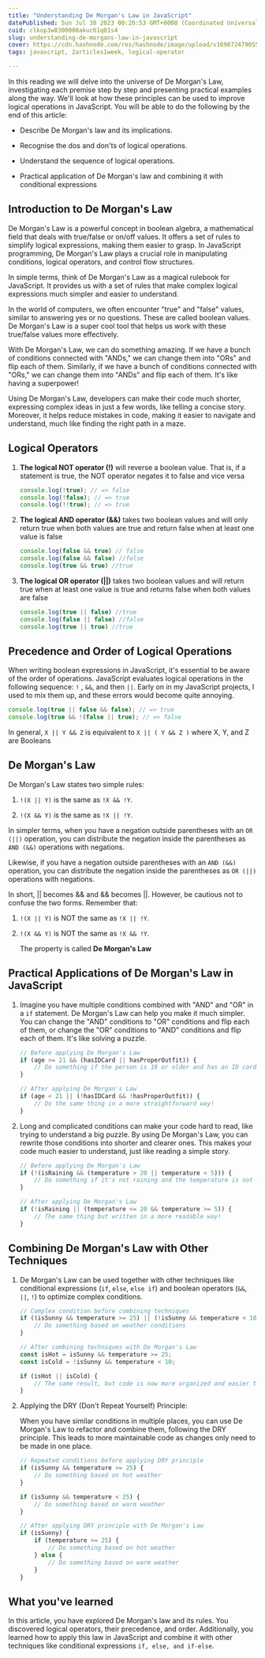 ```yaml
---
title: "Understanding De Morgan's Law in JavaScript"
datePublished: Sun Jul 30 2023 00:20:53 GMT+0000 (Coordinated Universal Time)
cuid: clkop3w8300000akuc61q01s4
slug: understanding-de-morgans-law-in-javascript
cover: https://cdn.hashnode.com/res/hashnode/image/upload/v1690724790555/b509ddf1-ed0c-4b42-a47b-4166a000e4a8.png
tags: javascript, 2articles1week, logical-operator

---
```


In this reading we will delve into the universe of De Morgan's Law, investigating each premise step by step and presenting practical examples along the way. We'll look at how these principles can be used to improve logical operations in JavaScript. You will be able to do the following by the end of this article:

* Describe De Morgan's law and its implications.
    
* Recognise the dos and don'ts of logical operations.
    
* Understand the sequence of logical operations.
    
* Practical application of De Morgan's law and combining it with conditional expressions
    

## Introduction to De Morgan's Law

De Morgan's Law is a powerful concept in boolean algebra, a mathematical field that deals with true/false or on/off values. It offers a set of rules to simplify logical expressions, making them easier to grasp. In JavaScript programming, De Morgan's Law plays a crucial role in manipulating conditions, logical operators, and control flow structures.

In simple terms, think of De Morgan's Law as a magical rulebook for JavaScript. It provides us with a set of rules that make complex logical expressions much simpler and easier to understand.

In the world of computers, we often encounter "true" and "false" values, similar to answering yes or no questions. These are called boolean values. De Morgan's Law is a super cool tool that helps us work with these true/false values more effectively.

With De Morgan's Law, we can do something amazing. If we have a bunch of conditions connected with "ANDs," we can change them into "ORs" and flip each of them. Similarly, if we have a bunch of conditions connected with "ORs," we can change them into "ANDs" and flip each of them. It's like having a superpower!

Using De Morgan's Law, developers can make their code much shorter, expressing complex ideas in just a few words, like telling a concise story. Moreover, it helps reduce mistakes in code, making it easier to navigate and understand, much like finding the right path in a maze.

## Logical Operators

1. **The logical NOT operator (!)** will reverse a boolean value. That is, if a statement is true, the NOT operator negates it to false and vice versa
    
    ```javascript
    console.log(!true); // => false
    console.log(!false); // => true
    console.log(!!true); // => true
    ```
    
2. **The logical AND operator (&&)** takes two boolean values and will only return true when both values are true and return false when at least one value is false
    
    ```javascript
    console.log(false && true) // false
    console.log(false && false) //false
    console.log(true && true) //true
    ```
    
3. **The logical OR operator (||)** takes two boolean values and will return true when at least one value is true and returns false when both values are false
    
    ```javascript
    console.log(true || false) //true
    console.log(false || false) //false
    console.log(true || true) //true
    ```
    

## Precedence and Order of Logical Operations

When writing boolean expressions in JavaScript, it's essential to be aware of the order of operations. JavaScript evaluates logical operations in the following sequence: `!` , `&&`, and then `||`. Early on in my JavaScript projects, I used to mix them up, and these errors would become quite annoying.

```javascript
console.log(true || false && false); // => true
console.log(true && !(false || true); // => false
```

In general, `X || Y && Z` is equivalent to `X || ( Y && Z )` where X, Y, and Z are Booleans

## De Morgan's Law

De Morgan's Law states two simple rules:

1. `!(X || Y)` is the same as `!X && !Y`.
    
2. `!(X && Y)` is the same as `!X || !Y`.
    

In simpler terms, when you have a negation outside parentheses with an `OR (||)` operation, you can distribute the negation inside the parentheses as `AND (&&)` operations with negations.

Likewise, if you have a negation outside parentheses with an `AND (&&)` operation, you can distribute the negation inside the parentheses as `OR (||)` operations with negations.

In short, || becomes && and && becomes ||. However, be cautious not to confuse the two forms. Remember that:

1. `!(X || Y)` is NOT the same as `!X || !Y`.
    
2. `!(X && Y)` is NOT the same as `!X && !Y`.
    
    The property is called **De Morgan's Law**
    

## Practical Applications of De Morgan's Law in JavaScript

1. Imagine you have multiple conditions combined with "AND" and "OR" in a `if` statement. De Morgan's Law can help you make it much simpler. You can change the "AND" conditions to "OR" conditions and flip each of them, or change the "OR" conditions to "AND" conditions and flip each of them. It's like solving a puzzle.
    
    ```javascript
    // Before applying De Morgan's Law
    if (age >= 21 && (hasIDCard || hasProperOutfit)) {
        // Do something if the person is 18 or older and has an ID card or has a proper outfit
    }
    
    // After applying De Morgan's Law
    if (age < 21 || (!hasIDCard && !hasProperOutfit)) {
        // Do the same thing in a more straightforward way!
    }
    ```
    
2. Long and complicated conditions can make your code hard to read, like trying to understand a big puzzle. By using De Morgan's Law, you can rewrite those conditions into shorter and clearer ones. This makes your code much easier to understand, just like reading a simple story.
    
    ```javascript
    // Before applying De Morgan's Law
    if (!(isRaining && (temperature > 20 || temperature < 5))) {
        // Do something if it's not raining and the temperature is not between 5 and 20
    }
    
    // After applying De Morgan's Law
    if (!isRaining || (temperature <= 20 && temperature >= 5)) {
        // The same thing but written in a more readable way!
    }
    ```
    

## Combining De Morgan's Law with Other Techniques

1. De Morgan's Law can be used together with other techniques like conditional expressions (`if`, `else`, `else if`) and boolean operators (`&&`, `||`, `!`) to optimize complex conditions.
    
    ```javascript
    // Complex condition before combining techniques
    if ((isSunny && temperature >= 25) || (!isSunny && temperature < 10)) {
        // Do something based on weather conditions
    }
    
    // After combining techniques with De Morgan's Law
    const isHot = isSunny && temperature >= 25;
    const isCold = !isSunny && temperature < 10;
    
    if (isHot || isCold) {
        // The same result, but code is now more organized and easier to understand
    }
    ```
    
2. Applying the DRY (Don't Repeat Yourself) Principle:
    
    When you have similar conditions in multiple places, you can use De Morgan's Law to refactor and combine them, following the DRY principle. This leads to more maintainable code as changes only need to be made in one place.
    
    ```javascript
    // Repeated conditions before applying DRY principle
    if (isSunny && temperature >= 25) {
        // Do something based on hot weather
    }
    
    if (isSunny && temperature < 25) {
        // Do something based on warm weather
    }
    
    // After applying DRY principle with De Morgan's Law
    if (isSunny) {
        if (temperature >= 25) {
            // Do something based on hot weather
        } else {
            // Do something based on warm weather
        }
    }
    ```
    

## What you've learned

In this article, you have explored De Morgan's law and its rules. You discovered logical operators, their precedence, and order. Additionally, you learned how to apply this law in JavaScript and combine it with other techniques like conditional expressions `if, else, and if-else`.
